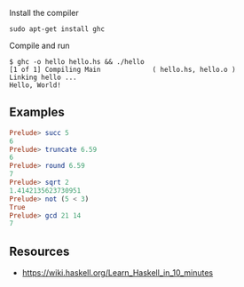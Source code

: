 Install the compiler
```
sudo apt-get install ghc
```

Compile and run
```
$ ghc -o hello hello.hs && ./hello 
[1 of 1] Compiling Main             ( hello.hs, hello.o )
Linking hello ...
Hello, World!
```

## Examples
```haskell
Prelude> succ 5
6
Prelude> truncate 6.59
6
Prelude> round 6.59
7
Prelude> sqrt 2
1.4142135623730951
Prelude> not (5 < 3)
True
Prelude> gcd 21 14
7
```

## Resources
- https://wiki.haskell.org/Learn_Haskell_in_10_minutes
